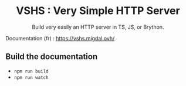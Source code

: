 <div align="center">
  <h1>VSHS : Very Simple HTTP Server</h1>

  <p>Build very easily an HTTP server in TS, JS, or Brython.</p>
</div>

Documentation (fr) : https://vshs.migdal.ovh/

## Build the documentation

- `npm run build`
- `npm run watch`